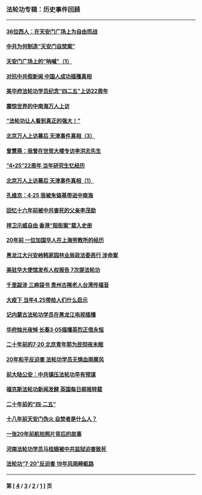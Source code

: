 ### 法轮功专辑：历史事件回顾
---
#### [36位西人：在天安门广场上为自由而战](../../pages/nf5793/n13390029.md?03130430) 
#### [中共为何制造“天安门自焚案”](../../pages/nf5793/n13183270.md?03130430) 
#### [天安门广场上的“呐喊”（1）](../../pages/nf5793/n13105277.md?03130430) 
#### [对抗中共假新闻 中国人成功插播真相](../../pages/nf5793/n12910618.md?03130430) 
#### [美华府法轮功学员纪念“四二五”上访22周年](../../pages/nf5793/n12904445.md?03130430) 
#### [震惊世界的中南海万人上访](../../pages/nf5793/n12903976.md?03130430) 
#### [“法轮功让人看到真正的强大！”](../../pages/nf5793/n12903195.md?03130430) 
#### [北京万人上访幕后 天津事件真相（3）](../../pages/nf5793/n12902807.md?03130430) 
#### [曾慧燕：我曾在世贸大楼专访李洪志先生](../../pages/nf5793/n12898729.md?03130430) 
#### [“4•25”22周年 当年研究生忆经历](../../pages/nf5793/n12894152.md?03130430) 
#### [北京万人上访幕后 天津事件真相（1）](../../pages/nf5793/n12885174.md?03130430) 
#### [孔维京：4·25 我被朱镕基带进中南海](../../pages/nf5793/n12864987.md?03130430) 
#### [回忆十六年前被中共害死的父亲李茂勋](../../pages/nf5793/n12880270.md?03130430) 
#### [捍卫示威自由 香港“阻街案”载入史册](../../pages/nf5793/n12811245.md?03130430) 
#### [20年前 一位加国华人在上海劳教所的经历](../../pages/nf5793/n12707932.md?03130430) 
#### [黑龙江大兴安岭韩家园林业局政法委恶行 涉命案](../../pages/nf5793/n12622815.md?03130430) 
#### [美驻华大使馆发布人权报告 7次提法轮功](../../pages/nf5793/n12520541.md?03130430) 
#### [千里跋涉 三麻袋书 贵州古稀老人台湾传福音](../../pages/nf5793/n12198750.md?03130430) 
#### [大疫下 当年4.25带给人们什么启示](../../pages/nf5793/n12058565.md?03130430) 
#### [记内蒙古法轮功学员在黑龙江电视插播](../../pages/nf5793/n11699194.md?03130430) 
#### [华府烛光夜悼 长春3·05插播英烈正信永恒](../../pages/nf5793/n11397432.md?03130430) 
#### [二十年前的7·20 北京青年郭为民彻夜未眠](../../pages/nf5793/n11354195.md?03130430) 
#### [20年和平反迫害 法轮功学员无惧血雨腥风](../../pages/nf5793/n11348279.md?03130430) 
#### [前大陆公安：中共镇压法轮功早有预谋](../../pages/nf5793/n11352168.md?03130430) 
#### [福克斯法轮功新闻发酵  英国每日邮报转载](../../pages/nf5793/n11285952.md?03130430) 
#### [二十年前的“四·二五”](../../pages/nf5793/n11207639.md?03130430) 
#### [十八年前天安门伪火 自焚者是什么人？](../../pages/nf5793/n10996556.md?03130430) 
#### [一张20年前航拍照片背后的故事](../../pages/nf5793/n10693797.md?03130430) 
#### [河南法轮功学员马桂娥被中共监狱迫害致死](../../pages/nf5793/n10684974.md?03130430) 
#### [法轮功“7‧20”反迫害 19年风雨崎岖路](../../pages/nf5793/n10570834.md?03130430) 

---
#### 第 [ [4](./4.md?03130430) / [3](./3.md?03130430) / [2](./2.md?03130430) / [1](./1.md?03130430) ] 页
